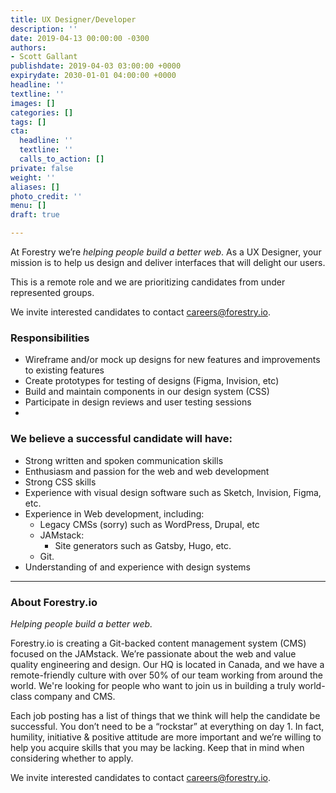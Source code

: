 ```yaml
---
title: UX Designer/Developer
description: ''
date: 2019-04-13 00:00:00 -0300
authors:
- Scott Gallant
publishdate: 2019-04-03 03:00:00 +0000
expirydate: 2030-01-01 04:00:00 +0000
headline: ''
textline: ''
images: []
categories: []
tags: []
cta:
  headline: ''
  textline: ''
  calls_to_action: []
private: false
weight: ''
aliases: []
photo_credit: ''
menu: []
draft: true

---
```

At Forestry we’re _helping people build a better web_. As a UX Designer, your mission is to help us design and deliver interfaces that will delight our users.

This is a remote role and we are prioritizing candidates from under represented groups.

We invite interested candidates to contact [careers@forestry.io](mailto:careers@forestry.io).

### Responsibilities

* Wireframe and/or mock up designs for new features and improvements to existing features
* Create prototypes for testing of designs (Figma, Invision, etc)
* Build and maintain components in our design system (CSS)
* Participate in design reviews and user testing sessions
* 

### We believe a successful candidate will have:

* Strong written and spoken communication skills
* Enthusiasm and passion for the web and web development
* Strong CSS skills
* Experience with visual design software such as Sketch, Invision, Figma, etc.
* Experience in Web development, including:
  * Legacy CMSs (sorry) such as WordPress, Drupal, etc
  * JAMstack:
    * Site generators such as Gatsby, Hugo, etc.
  * Git.
* Understanding of and experience with design systems

***

### About Forestry.io

_Helping people build a better web._

Forestry.io is creating a Git-backed content management system (CMS) focused on the JAMstack. We’re passionate about the web and value quality engineering and design. Our HQ is located in Canada, and we have a remote-friendly culture with over 50% of our team working from around the world. We're looking for people who want to join us in building a truly world-class company and CMS.

Each job posting has a list of things that we think will help the candidate be successful. You don’t need to be a “rockstar” at everything on day 1. In fact, humility, initiative & positive attitude are more important and we’re willing to help you acquire skills that you may be lacking. Keep that in mind when considering whether to apply.

We invite interested candidates to contact [careers@forestry.io](mailto:careers@forestry.io).